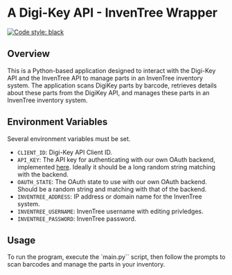 # A Digi-Key API - InvenTree Wrapper
[![Code style: black](https://img.shields.io/badge/code%20style-black-000000.svg)](https://github.com/psf/black)
## Overview
This is a Python-based application designed to interact with the Digi-Key API and the InvenTree API to manage parts in an InvenTree inventory system. The application scans DigiKey parts by barcode, retrieves details about these parts from the DigiKey API, and manages these parts in an InvenTree inventory system.

## Environment Variables
Several environment variables must be set.
* `CLIENT_ID`: Digi-Key API Client ID.
* `API_KEY`: The API key for authenticating with our own OAuth backend, implemented [here](https://github.com/davidwuya/oauth-callback). Ideally it should be a long random string matching with the backend.
* `OAUTH_STATE`: The OAuth state to use with our own OAuth backend. Should be a random string and matching with that of the backend.
* `INVENTREE_ADDRESS`: IP address or domain name for the InvenTree system.
* `INVENTREE_USERNAME`: InvenTree username with editing privledges.
* `INVENTREE_PASSWORD`: InvenTree password.

## Usage
To run the program, execute the `main.py`` script, then follow the prompts to scan barcodes and manage the parts in your inventory.